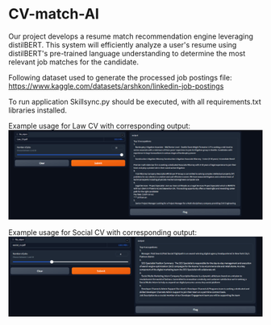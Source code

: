 # CV-match-AI
Our project develops a resume match recommendation engine leveraging distilBERT. This system will efficiently analyze a user's resume using distilBERT's pre-trained language understanding to determine the most relevant job matches for the candidate. 

Following dataset used to generate the processed job postings file: https://www.kaggle.com/datasets/arshkon/linkedin-job-postings

To run application Skillsync.py should be executed, with all requirements.txt libraries installed.

Example usage for Law CV with corresponding output:
![Alt text](image.png)


Example usage for Social CV with corresponding output:
![Alt text](image-1.png)
